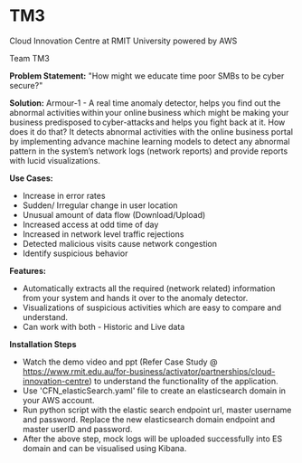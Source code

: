 # TM3
Cloud Innovation Centre at RMIT University powered by AWS

Team TM3



**Problem Statement:**
"How might we educate time poor SMBs to be cyber secure?"
 



**Solution:**
	Armour-1 - A real time anomaly detector, helps you find out the abnormal activities within your online business which might be making your business predisposed to cyber-attacks and helps you fight back at it.  How does it do that? It detects abnormal activities with the online business portal by implementing advance machine learning models to detect any abnormal pattern in the system’s network logs (network reports) and provide reports with lucid visualizations. 



**Use Cases:**
- Increase in error rates
- Sudden/ Irregular change in user location
- Unusual amount of data flow (Download/Upload)
- Increased access at odd time of day
- Increased in network level traffic rejections
- Detected malicious visits cause network congestion
- Identify suspicious behavior



**Features:**

   - Automatically extracts all the required (network related) information from your system and hands it over to the anomaly detector. 
   - Visualizations of suspicious activities which are easy to compare and understand.
   - Can work with both - Historic and Live data


**Installation Steps**


- Watch the demo video and ppt (Refer Case Study @ https://www.rmit.edu.au/for-business/activator/partnerships/cloud-innovation-centre) to understand the functionality of the application.
- Use 'CFN_elasticSearch.yaml' file to create an elasticsearch domain in your AWS account.
- Run python script with the elastic search endpoint url, master username and password. Replace the new elasticsearch domain endpoint and master userID and password.
- After the above step, mock logs will be uploaded successfully into ES domain and can be visualised using Kibana.

